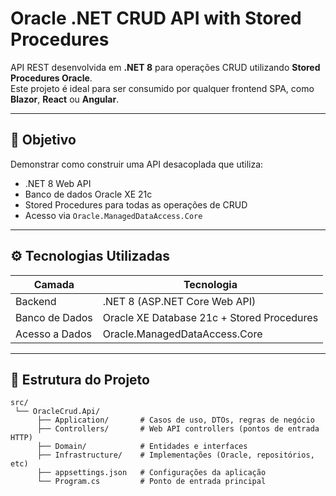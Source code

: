 # Oracle .NET CRUD API with Stored Procedures

API REST desenvolvida em **.NET 8** para operações CRUD utilizando **Stored Procedures Oracle**.  
Este projeto é ideal para ser consumido por qualquer frontend SPA, como **Blazor**, **React** ou **Angular**.

---

## 📌 Objetivo

Demonstrar como construir uma API desacoplada que utiliza:

- .NET 8 Web API
- Banco de dados Oracle XE 21c
- Stored Procedures para todas as operações de CRUD
- Acesso via `Oracle.ManagedDataAccess.Core`

---

## ⚙️ Tecnologias Utilizadas

| Camada         | Tecnologia                                 |
| -------------- | ------------------------------------------ |
| Backend        | .NET 8 (ASP.NET Core Web API)              |
| Banco de Dados | Oracle XE Database 21c + Stored Procedures |
| Acesso a Dados | Oracle.ManagedDataAccess.Core              |

---

## 📁 Estrutura do Projeto

```text
src/
 └── OracleCrud.Api/
      ├── Application/       # Casos de uso, DTOs, regras de negócio
      ├── Controllers/       # Web API controllers (pontos de entrada HTTP)
      ├── Domain/            # Entidades e interfaces
      ├── Infrastructure/    # Implementações (Oracle, repositórios, etc)
      ├── appsettings.json   # Configurações da aplicação
      └── Program.cs         # Ponto de entrada principal
```
